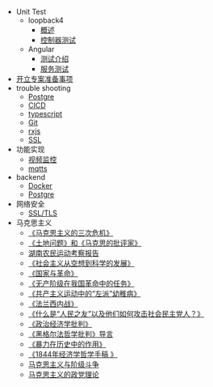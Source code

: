 <!--
 * @Author: Null Zhao
 * @Date: 2022-02-18 14:31:37
 * @LastEditors: Null Zhao
 * @LastEditTime: 2022-04-25 13:49:17
 * @FilePath: \my-docs\docs\_sidebar.md
 * @Description: sidebar配置
 * ctrl+alt+i
 * Copyright (c) 2022 by null, All Rights Reserved. 
-->

- Unit Test
  - loopback4
    - [概述](overview.md"概述")
    - [控制器测试](lb-controller.md"控制器测试")
    <!-- - [服务测试](lb-service.md"服务测试") -->
  - Angular
    - [测试介绍](test-introduction.md"测试介绍")
    - [服务测试](ng-service.md"服务测试")
- [开立专案准备事项](opening-project-preparation.md"开立专案准备事项")
- trouble shooting
  - [Postgre](./trouble-shooting/postgre-trouble-shooting.md)
  - [CICD](./trouble-shooting/cicd-trouble-shooting.md)
  - [typescript](./trouble-shooting/typescript-trouble-shooting.md)
  - [Git](./trouble-shooting/git-trouble-shooting.md)
  - [rxjs](./trouble-shooting/rxjs.md)
  - [SSL](./trouble-shooting/SSL-trouble-shooting.md)
- 功能实现
  - [视频监控](video-monitoring.md"视频监控")
  - [mqtts](mqtts.md"mqtts")
- backend
  - [Docker](docker.md)
  - [Postgre](postgre.md)
- 网络安全
  - [SSL/TLS](SSL_TLS.md"证书验证问题")
- 马克思主义
  - [《马克思主义的三次危机》](./Marxism/The%20three%20crises%20of%20Marxism.md)
  - [《土地问题》和《马克思的批评家》](./Marxism/The%20Question%20of%20Land%20and%20Marx's%20Critics.md)
  - [湖南农民运动考察报告](./Marxism/%E6%B9%96%E5%8D%97%E5%86%9C%E6%B0%91%E8%BF%90%E5%8A%A8%E8%80%83%E5%AF%9F%E6%8A%A5%E5%91%8A.md)
  - [《社会主义从空想到科学的发展》](./Marxism/社会主义从空想到科学的发展.md)
  - [《国家与革命》](./Marxism/%E5%9B%BD%E5%AE%B6%E4%B8%8E%E9%9D%A9%E5%91%BD.md)
  - [《无产阶级在我国革命中的任务》](./Marxism/无产阶级在我国革命中的任务.md)
  - [《共产主义运动中的“左派”幼稚病》](./Marxism/共产主义运动中的“左派”幼稚病.md)
  - [《法兰西内战》](./Marxism/法兰西内战.md "国际工人协会总委员会宣言-致协会欧洲和美国全体会员")
  - [《什么是“人民之友”以及他们如何攻击社会民主党人？》](./Marxism/%E4%BB%80%E4%B9%88%E6%98%AF%E2%80%9C%E4%BA%BA%E6%B0%91%E4%B9%8B%E5%8F%8B%E2%80%9D%E4%BB%A5%E5%8F%8A%E4%BB%96%E4%BB%AC%E5%A6%82%E4%BD%95%E6%94%BB%E5%87%BB%E7%A4%BE%E4%BC%9A%E6%B0%91%E4%B8%BB%E5%85%9A%E4%BA%BA.md)
  - [《政治经济学批判》](./Marxism/政治经济学批判.md "《马克思恩格斯选集》第2卷第82-83页")
  - [《黑格尔法哲学批判》导言](./Marxism/%E3%80%8A%E9%BB%91%E6%A0%BC%E5%B0%94%E6%B3%95%E5%93%B2%E5%AD%A6%E6%89%B9%E5%88%A4%E3%80%8B%E5%AF%BC%E8%A8%80.md)
  - [《暴力在历史中的作用》](./Marxism/暴力在历史中的作用.md)
  - [《1844年经济学哲学手稿 》](./Marxism/1844%E5%B9%B4%E7%BB%8F%E6%B5%8E%E5%AD%A6%E5%93%B2%E5%AD%A6%E6%89%8B%E7%A8%BF.md)
  - [马克思主义与阶级斗争](./Marxism/马克思主义与阶级斗争.md "〔法〕阿尔都塞（1970年1月）")
  - [马克思主义的政党理论](./Marxism/马克思主义的政党理论.md)
